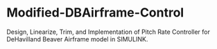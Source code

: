 # Modified-DBAirframe-Control
Design, Linearize, Trim, and Implementation of Pitch Rate Controller for DeHavilland Beaver Airframe model in SIMULINK.
